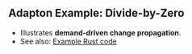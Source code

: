 Adapton Example: Divide-by-Zero 
---------------------------------
- Illustrates **demand-driven change propagation**.
- See also: [Example Rust code](https://docs.rs/adapton/0/adapton/macros/index.html#demand-driven-change-propagation)

